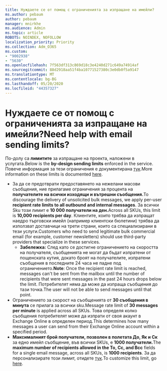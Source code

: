 ```yaml
---
title: Нуждаете се от помощ с ограниченията за изпращане на имейли?
ms.author: pebaum
author: pebaum
manager: mnirkhe
ms.audience: Admin
ms.topic: article
ROBOTS: NOINDEX, NOFOLLOW
localization_priority: Priority
ms.collection: Adm_O365
ms.custom:
- "9002938"
- "5630"
ms.openlocfilehash: 7f563df313c869d18c3e4240d271c649a74914af
ms.sourcegitcommit: 88d2918aa51f4ba10771527380c3e0db0f5a9147
ms.translationtype: MT
ms.contentlocale: bg-BG
ms.lasthandoff: 05/20/2020
ms.locfileid: "44357327"
---
```

# <a name="need-help-with-email-sending-limits"></a><span data-ttu-id="a2c42-102">Нуждаете се от помощ с ограниченията за изпращане на имейли?</span><span class="sxs-lookup"><span data-stu-id="a2c42-102">Need help with email sending limits?</span></span>

<span data-ttu-id="a2c42-103">По-долу са **лимитите** за изпращане на проекта, наложени в услугата.</span><span class="sxs-lookup"><span data-stu-id="a2c42-103">Below is the **by-design sending limits** enforced in the service.</span></span> <span data-ttu-id="a2c42-104">Повече информация за тези ограничения е документирана [тук](https://docs.microsoft.com/office365/servicedescriptions/exchange-online-service-description/exchange-online-limits#receiving-and-sending-limits).</span><span class="sxs-lookup"><span data-stu-id="a2c42-104">More information on these limits is documented [here](https://docs.microsoft.com/office365/servicedescriptions/exchange-online-service-description/exchange-online-limits#receiving-and-sending-limits).</span></span>

- <span data-ttu-id="a2c42-105">За да се предотврати предоставянето на нежелани масови съобщения, ние прилагаме ограничения за процента на **получателите на всички изходящи и вътрешни съобщения.**</span><span class="sxs-lookup"><span data-stu-id="a2c42-105">To discourage the delivery of unsolicited bulk messages, we apply per-user **recipient rate limits to all outbound and internal messages**.</span></span> <span data-ttu-id="a2c42-106">За всички Sku този лимит е **10 000 получатели на ден.**</span><span class="sxs-lookup"><span data-stu-id="a2c42-106">Across all SKUs, this limit is **10,000 recipients per day**.</span></span>  <span data-ttu-id="a2c42-107">Клиентите, които трябва да изпращат наедро търговски имейл (например клиентски бюлетини) трябва да използват доставчици на трети страни, които са специализирани в тези услуги.</span><span class="sxs-lookup"><span data-stu-id="a2c42-107">Customers who need to send legitimate bulk commercial email (for example, customer newsletters) should use third-party providers that specialize in these services.</span></span>
    - <span data-ttu-id="a2c42-108">**Забележка:** След като се достигне ограничението на скоростта на получателя, съобщенията не могат да бъдат изпратени от пощенската кутия, докато броят на получателите, изпратени съобщения в последните 24 часа не падне под ограничението.</span><span class="sxs-lookup"><span data-stu-id="a2c42-108">**Note**: Once the recipient rate limit is reached, messages can't be sent from the mailbox until the number of recipients that were sent messages in the past 24 hours drops below the limit.</span></span> <span data-ttu-id="a2c42-109">Потребителят няма да може да изпраща съобщения до тази точка.</span><span class="sxs-lookup"><span data-stu-id="a2c42-109">The user will not be able to send messages until that point.</span></span>
- <span data-ttu-id="a2c42-110">Ограничението за скорост на съобщенията от **30 съобщения в минута** се прилага за всички sku.</span><span class="sxs-lookup"><span data-stu-id="a2c42-110">Message rate limit of **30 messages per minute** is applied across all SKUs.</span></span> <span data-ttu-id="a2c42-111">Това определя колко съобщения потребителят може да изпрати от своя акаунт в Exchange Online в определен период.</span><span class="sxs-lookup"><span data-stu-id="a2c42-111">This determines how many messages a user can send from their Exchange Online account within a specified period.</span></span>
- <span data-ttu-id="a2c42-112">**Максималният брой получатели, позволен в полетата До, Як и Ск** за едно имейл съобщение, във всички SKUs, е **1000 получатели.**</span><span class="sxs-lookup"><span data-stu-id="a2c42-112">The **maximum number of recipients allowed in the To, Cc, and Bcc** fields for a single email message, across all SKUs, is **1000 recipients**.</span></span> <span data-ttu-id="a2c42-113">За да персонализирате този лимит, отидете [тук](https://techcommunity.microsoft.com/t5/exchange-team-blog/customizable-recipient-limits-in-office-365/ba-p/1183228).</span><span class="sxs-lookup"><span data-stu-id="a2c42-113">To customize this limit, go [here](https://techcommunity.microsoft.com/t5/exchange-team-blog/customizable-recipient-limits-in-office-365/ba-p/1183228).</span></span>
